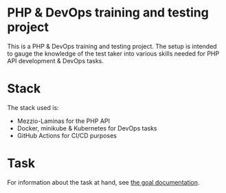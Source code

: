 PHP & DevOps training and testing project
=========================================

This is a PHP & DevOps training and testing project. The setup is intended to gauge the knowledge of the test taker into
various skills needed for PHP API development & DevOps tasks.

# Stack

The stack used is:

* Mezzio-Laminas for the PHP API
* Docker, minikube & Kubernetes for DevOps tasks
* GitHub Actions for CI/CD purposes

# Task

For information about the task at hand, see [the goal documentation](docs/goal.md).
